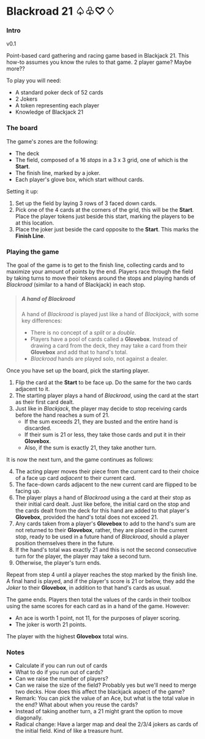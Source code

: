 # Blackroad 21 ♤♧♡♢

### Intro
v0.1

Point-based card gathering and racing game based in Blackjack 21. This how-to assumes you know the rules to that game.
2 player game? Maybe more??


To play you will need:
* A standard poker deck of 52 cards
* 2 Jokers
* A token representing each player
* Knowledge of Blackjack 21

### The board
The game's zones are the following:
* The deck
* The field, composed of a 16 *stops* in a 3 x 3 grid, one of which is the **Start**.
* The finish line, marked by a joker.
* Each player's glove box, which start without cards.
 
Setting it up:

1. Set up the field by laying 3 rows of 3 faced down cards.
2. Pick one of the 4 cards at the corners of the grid, this will be the **Start**. Place the player tokens just beside this start, marking the players to be at this location.
3. Place the joker just beside the card opposite to the **Start**. This marks the **Finish Line**.

### Playing the game

The goal of the game is to get to the finish line, collecting cards and to maximize your amount of points by the end. Players race through the field by taking turns to move their tokens around the stops and playing hands of *Blackroad* (similar to a hand of Blackjack) in each stop.

>##### A hand of Blackroad
>
>A hand of *Blackroad* is played just like a hand of *Blackjack*, with some key differences:
>* There is no concept of a *split* or a *double*.
>* Players have a pool of cards called a **Glovebox**. Instead of drawing a card from the deck, they may take a card from their **Glovebox** and add that to hand's total.
>* *Blackroad* hands are played solo, not against a dealer.
>
   
   


Once you have set up the board, pick the starting player.

1. Flip the card at the **Start** to be face up. Do the same for the two cards adjacent to it.
2. The starting player plays a hand of *Blackroad*, using the card at the start as their first card dealt.
3. Just like in *Blackjack*, the player may decide to stop receiving cards before the hand reaches a sum of 21. 
	* If the sum exceeds 21, they are busted and the entire hand is discarded.
	* If their sum is 21 or less, they take those cards and put it in their **Glovebox**.
	* Also, if the sum is exactly 21, they take another turn.

It is now the next turn, and the game continues as follows:

4. The acting player moves their piece from the current card to their choice of a face up card *adjacent* to their current card.
5. The face-down cards adjacent to the new current card are flipped to be facing up.
6. The player plays a hand of *Blackroad* using a the card at their stop as their initial card dealt. Just like before, the initial card on the stop and the cards dealt from the deck for this hand are added to that player's **Glovebox**, provided the hand's total does not exceed 21.
8. Any cards taken from a player's **Glovebox** to add to the hand's sum are not returned to their **Glovebox**, rather, they are placed in the current stop, ready to be used in a future hand of *Blackroad*, should a player position themselves there in the future.
9. If the hand's total was exactly 21 and this is not the second consecutive turn for the player, the player may take a second turn.
10. Otherwise, the player's turn ends. 

Repeat from step 4 until a player reaches the stop marked by the finish line. A final hand is played, and if the player's score is 21 or below, they add the *Joker* to their **Glovebox**, in addition to that hand's cards as usual.

The game ends. Players then total the values of the cards in their toolbox using the same scores for each card as in a hand of the game.
However:
* An ace is worth 1 point, not 11, for the purposes of player scoring.
* The joker is worth 21 points.

The player with the highest **Glovebox** total wins.

### Notes
* Calculate if you can run out of cards
* What to do if you run out of cards?
* Can we raise the number of players?
* Can we raise the size of the field? Probably yes but we'll need to merge two decks. How does this affect the blackjack aspect of the game? 
* Remark: You can pick the value of an Ace, but what is the total value in the end? What about when you reuse the cards?
* Instead of taking another turn, a 21 might grant the option to move diagonally.
* Radical change: Have a larger map and deal the 2/3/4 jokers as cards of the initial field. Kind of like a treasure hunt.
